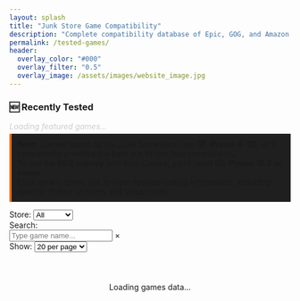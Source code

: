```yaml
---
layout: splash
title: "Junk Store Game Compatibility"
description: "Complete compatibility database of Epic, GOG, and Amazon games tested on Steam Deck. Search hundreds of games with working status and setup notes."
permalink: /tested-games/
header:
  overlay_color: "#000"
  overlay_filter: "0.5"
  overlay_image: /assets/images/website_image.jpg
---
```


<div class="spacer mt-4"></div>

<div class="feature-box games-featured-box">
  <h3>🆕 Recently Tested</h3>
  <div class="featured-row" id="featuredGamesRow">
    <div class="featured-entry">
      <span style="color: #ccc; font-style: italic;">Loading featured games...</span>
    </div>
  </div>
</div>

<script>
// Embed featured games data from Jekyll for the optimized table
window.featuredGamesData = {{ site.data.featured_games | jsonify }};
</script>

<p style="border-left: 4px solid #e67300; background-color: #1f1f1f; padding: 10px; margin-top: 5px;">
  <strong>Note:</strong> Games tested by the Junk Store team use <strong>GE-Proton 9-20</strong>, as it consistently provides the best out-of-the-box compatibility.<br>
  To use the <strong>EOS overlay</strong> with Epic Games, you'll need <strong>GE-Proton 10.2 or newer</strong>.<br>
  Click on any game title to view detailed testing information, including specific Proton versions and setup notes.
</p>

<div class="table-controls">
  <div class="control-group">
    <label for="storefrontFilter">Store:</label>
    <select id="storefrontFilter">
      <option value="All" selected="">All</option>
      <option value="Amazon">Amazon</option>
      <option value="Epic">Epic</option>
      <option value="GOG">GOG</option>
    </select>
  </div>
  
  <div class="control-group">
    <label for="searchInput">Search:</label>
    <div class="search-input-wrapper">
      <input type="text" id="searchInput" placeholder="Type game name..." autocomplete="off">
      <span id="clearSearch" class="search-clear-btn" title="Clear search">×</span>
    </div>
  </div>
  
  <div class="control-group">
    <label for="pageSizeSelect">Show:</label>
    <select id="pageSizeSelect">
      <option value="10">10 per page</option>
      <option value="20" selected="">20 per page</option>
      <option value="50">50 per page</option>
    </select>
  </div>
</div>

<div id="loadingIndicator" style="text-align: center; padding: 40px;">
  <p>Loading games data...</p>
</div>

<div class="games-table-wrapper" id="gamesTableContainer">
  <!-- Table will be generated by JavaScript -->
</div>

<script src="{{ '/assets/js/games-table-optimized.js' | relative_url }}"></script>